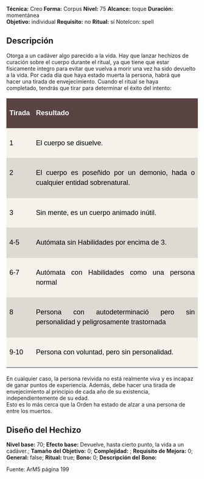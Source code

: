 
**Técnica:** Creo
**Forma:** Corpus
**Nivel:** 75
**Alcance:** toque 
**Duración:** momentánea  
**Objetivo:** individual
**Requisito:** no
**Ritual:** sí
NoteIcon: spell




## Descripción 
<p>Otorga a un cadáver algo parecido a la vida. Hay que lanzar hechizos de curación sobre el cuerpo durante el ritual, ya que tiene que estar físicamente íntegro para evitar que vuelva a morir una vez ha sido devuelto a la vida. Por cada día que haya estado muerta la persona, habrá que hacer una tirada de envejecimiento. Cuando el ritual se haya completado, tendrás que tirar para determinar el éxito del intento:</p><table class="table table-striped" data-userway-s19-styled="true" data-text-align-feature-value="4" style="box-sizing: border-box; border-spacing: 0px; border-collapse: collapse; background: rgb(245, 242, 235); border: 0px solid; width: 503.071px; font-family: 'source sans pro', sans-serif; max-width: 100%; margin-bottom: 20px; cursor: url('https://cdn.userway.org/widgetapp/images/arrow_w.svg'), auto !important; color: rgba(206, 206, 206, 0.6); font-size: 18px; font-style: normal; font-variant-ligatures: normal; font-variant-caps: normal; font-weight: 400; letter-spacing: normal; orphans: 2; text-align: justify !important; text-transform: none; widows: 2; word-spacing: 0px; -webkit-text-stroke-width: 0px; white-space: normal; text-decoration-thickness: initial; text-decoration-style: initial; text-decoration-color: initial; transition: all 0s ease 0s;"><tbody><tr data-userway-s19-styled="true" data-text-align-feature-value="4" style="box-sizing: border-box; cursor: url('https://cdn.userway.org/widgetapp/images/arrow_w.svg'), auto !important; background: rgba(35, 6, 6, 0.1); text-align: justify !important; transition: all 0s ease 0s;"><th data-userway-s19-styled="true" data-text-align-feature-value="4" style="box-sizing: border-box; padding: 8px; text-align: justify !important; background: rgba(35, 6, 6, 0.7); color: rgb(255, 255, 255); font-family: 'source sans pro', sans-serif; font-weight: 700; border-width: 1px 0px 0px; border-top-style: solid; border-right-style: initial; border-bottom-style: initial; border-left-style: initial; border-top-color: rgb(221, 221, 221); border-right-color: initial; border-bottom-color: initial; border-left-color: initial; border-image: initial; cursor: url('https://cdn.userway.org/widgetapp/images/arrow_w.svg'), auto !important; line-height: 1.42857; vertical-align: top; transition: all 0s ease 0s;"><p><span style="font-family: 'source sans pro', sans-serif"><strong>Tirada</strong></span></p></th><th data-userway-s19-styled="true" data-text-align-feature-value="4" style="box-sizing: border-box; padding: 8px; text-align: justify !important; background: rgba(35, 6, 6, 0.7); color: rgb(255, 255, 255); font-family: 'source sans pro', sans-serif; font-weight: 700; border-width: 1px 0px 0px; border-top-style: solid; border-right-style: initial; border-bottom-style: initial; border-left-style: initial; border-top-color: rgb(221, 221, 221); border-right-color: initial; border-bottom-color: initial; border-left-color: initial; border-image: initial; cursor: url('https://cdn.userway.org/widgetapp/images/arrow_w.svg'), auto !important; line-height: 1.42857; vertical-align: top; transition: all 0s ease 0s;"><p>Resultado</p></th></tr><tr data-userway-s19-styled="true" data-text-align-feature-value="4" style="box-sizing: border-box; cursor: url('https://cdn.userway.org/widgetapp/images/arrow_w.svg'), auto !important; text-align: justify !important; transition: all 0s ease 0s;"><td data-userway-s19-styled="true" data-text-align-feature-value="4" style="box-sizing: border-box; padding: 8px; overflow-wrap: break-word; word-break: break-word; hyphens: auto; cursor: url('https://cdn.userway.org/widgetapp/images/arrow_w.svg'), auto !important; line-height: 1.42857; vertical-align: top; border-top: 1px solid rgb(221, 221, 221); color: rgb(0, 0, 0); background: rgba(0, 0, 0, 0); text-align: justify !important; transition: all 0s ease 0s;"><p><span style="font-family: 'source sans pro', sans-serif">1</span></p></td><td data-userway-s19-styled="true" data-text-align-feature-value="4" style="box-sizing: border-box; padding: 8px; overflow-wrap: break-word; word-break: break-word; hyphens: auto; cursor: url('https://cdn.userway.org/widgetapp/images/arrow_w.svg'), auto !important; line-height: 1.42857; vertical-align: top; border-top: 1px solid rgb(221, 221, 221); color: rgb(0, 0, 0); background: rgba(0, 0, 0, 0); text-align: justify !important; transition: all 0s ease 0s;"><p><span style="font-family: 'source sans pro', sans-serif">El cuerpo se disuelve.</span></p></td></tr><tr data-userway-s19-styled="true" data-text-align-feature-value="4" style="box-sizing: border-box; cursor: url('https://cdn.userway.org/widgetapp/images/arrow_w.svg'), auto !important; background: rgba(35, 6, 6, 0.1); text-align: justify !important; transition: all 0s ease 0s;"><td data-userway-s19-styled="true" data-text-align-feature-value="4" style="box-sizing: border-box; padding: 8px; overflow-wrap: break-word; word-break: break-word; hyphens: auto; cursor: url('https://cdn.userway.org/widgetapp/images/arrow_w.svg'), auto !important; line-height: 1.42857; vertical-align: top; border-top: 1px solid rgb(221, 221, 221); color: rgb(0, 0, 0); background: rgba(0, 0, 0, 0); text-align: justify !important; transition: all 0s ease 0s;"><p><span style="font-family: 'source sans pro', sans-serif">2</span></p></td><td data-userway-s19-styled="true" data-text-align-feature-value="4" style="box-sizing: border-box; padding: 8px; overflow-wrap: break-word; word-break: break-word; hyphens: auto; cursor: url('https://cdn.userway.org/widgetapp/images/arrow_w.svg'), auto !important; line-height: 1.42857; vertical-align: top; border-top: 1px solid rgb(221, 221, 221); color: rgb(0, 0, 0); background: rgba(0, 0, 0, 0); text-align: justify !important; transition: all 0s ease 0s;"><p><span style="font-family: 'source sans pro', sans-serif">El cuerpo es poseñido por un demonio, hada o cualquier entidad sobrenatural.</span></p></td></tr><tr data-userway-s19-styled="true" data-text-align-feature-value="4" style="box-sizing: border-box; cursor: url('https://cdn.userway.org/widgetapp/images/arrow_w.svg'), auto !important; text-align: justify !important; transition: all 0s ease 0s;"><td data-userway-s19-styled="true" data-text-align-feature-value="4" style="box-sizing: border-box; padding: 8px; overflow-wrap: break-word; word-break: break-word; hyphens: auto; cursor: url('https://cdn.userway.org/widgetapp/images/arrow_w.svg'), auto !important; line-height: 1.42857; vertical-align: top; border-top: 1px solid rgb(221, 221, 221); color: rgb(0, 0, 0); background: rgba(0, 0, 0, 0); text-align: justify !important; transition: all 0s ease 0s;"><p><span style="font-family: 'source sans pro', sans-serif">3</span></p></td><td data-userway-s19-styled="true" data-text-align-feature-value="4" style="box-sizing: border-box; padding: 8px; overflow-wrap: break-word; word-break: break-word; hyphens: auto; cursor: url('https://cdn.userway.org/widgetapp/images/arrow_w.svg'), auto !important; line-height: 1.42857; vertical-align: top; border-top: 1px solid rgb(221, 221, 221); color: rgb(0, 0, 0); background: rgba(0, 0, 0, 0); text-align: justify !important; transition: all 0s ease 0s;"><p><span style="font-family: 'source sans pro', sans-serif">Sin mente, es un cuerpo animado inútil.</span></p></td></tr><tr data-userway-s19-styled="true" data-text-align-feature-value="4" style="box-sizing: border-box; cursor: url('https://cdn.userway.org/widgetapp/images/arrow_w.svg'), auto !important; background: rgba(35, 6, 6, 0.1); text-align: justify !important; transition: all 0s ease 0s;"><td data-userway-s19-styled="true" data-text-align-feature-value="4" style="box-sizing: border-box; padding: 8px; overflow-wrap: break-word; word-break: break-word; hyphens: auto; cursor: url('https://cdn.userway.org/widgetapp/images/arrow_w.svg'), auto !important; line-height: 1.42857; vertical-align: top; border-top: 1px solid rgb(221, 221, 221); color: rgb(0, 0, 0); background: rgba(0, 0, 0, 0); text-align: justify !important; transition: all 0s ease 0s;"><p><span style="font-family: 'source sans pro', sans-serif">4-5</span></p></td><td data-userway-s19-styled="true" data-text-align-feature-value="4" style="box-sizing: border-box; padding: 8px; overflow-wrap: break-word; word-break: break-word; hyphens: auto; cursor: url('https://cdn.userway.org/widgetapp/images/arrow_w.svg'), auto !important; line-height: 1.42857; vertical-align: top; border-top: 1px solid rgb(221, 221, 221); color: rgb(0, 0, 0); background: rgba(0, 0, 0, 0); text-align: justify !important; transition: all 0s ease 0s;"><p><span style="font-family: 'source sans pro', sans-serif">Autómata sin Habilidades por encima de 3.</span></p></td></tr><tr data-userway-s19-styled="true" data-text-align-feature-value="4" style="box-sizing: border-box; cursor: url('https://cdn.userway.org/widgetapp/images/arrow_w.svg'), auto !important; text-align: justify !important; transition: all 0s ease 0s;"><td data-userway-s19-styled="true" data-text-align-feature-value="4" style="box-sizing: border-box; padding: 8px; overflow-wrap: break-word; word-break: break-word; hyphens: auto; cursor: url('https://cdn.userway.org/widgetapp/images/arrow_w.svg'), auto !important; line-height: 1.42857; vertical-align: top; border-top: 1px solid rgb(221, 221, 221); color: rgb(0, 0, 0); background: rgba(0, 0, 0, 0); text-align: justify !important; transition: all 0s ease 0s;"><p><span style="font-family: 'source sans pro', sans-serif">6-7</span></p></td><td data-userway-s19-styled="true" data-text-align-feature-value="4" style="box-sizing: border-box; padding: 8px; overflow-wrap: break-word; word-break: break-word; hyphens: auto; cursor: url('https://cdn.userway.org/widgetapp/images/arrow_w.svg'), auto !important; line-height: 1.42857; vertical-align: top; border-top: 1px solid rgb(221, 221, 221); color: rgb(0, 0, 0); background: rgba(0, 0, 0, 0); text-align: justify !important; transition: all 0s ease 0s;"><p><span style="font-family: 'source sans pro', sans-serif">Autómata con Habilidades como una persona normal</span></p></td></tr><tr data-userway-s19-styled="true" data-text-align-feature-value="4" style="box-sizing: border-box; cursor: url('https://cdn.userway.org/widgetapp/images/arrow_w.svg'), auto !important; background: rgba(35, 6, 6, 0.1); text-align: justify !important; transition: all 0s ease 0s;"><td data-userway-s19-styled="true" data-text-align-feature-value="4" style="box-sizing: border-box; padding: 8px; overflow-wrap: break-word; word-break: break-word; hyphens: auto; cursor: url('https://cdn.userway.org/widgetapp/images/arrow_w.svg'), auto !important; line-height: 1.42857; vertical-align: top; border-top: 1px solid rgb(221, 221, 221); color: rgb(0, 0, 0); background: rgba(0, 0, 0, 0); text-align: justify !important; transition: all 0s ease 0s;"><p><span style="font-family: 'source sans pro', sans-serif">8</span></p></td><td data-userway-s19-styled="true" data-text-align-feature-value="4" style="box-sizing: border-box; padding: 8px; overflow-wrap: break-word; word-break: break-word; hyphens: auto; cursor: url('https://cdn.userway.org/widgetapp/images/arrow_w.svg'), auto !important; line-height: 1.42857; vertical-align: top; border-top: 1px solid rgb(221, 221, 221); color: rgb(0, 0, 0); background: rgba(0, 0, 0, 0); text-align: justify !important; transition: all 0s ease 0s;"><p><span style="font-family: 'source sans pro', sans-serif">Persona con autodeterminació pero sin personalidad y peligrosamente trastornada</span></p></td></tr><tr data-userway-s19-styled="true" data-text-align-feature-value="4" style="box-sizing: border-box; cursor: url('https://cdn.userway.org/widgetapp/images/arrow_w.svg'), auto !important; text-align: justify !important; transition: all 0s ease 0s;"><td data-userway-s19-styled="true" data-text-align-feature-value="4" style="box-sizing: border-box; padding: 8px; overflow-wrap: break-word; word-break: break-word; hyphens: auto; cursor: url('https://cdn.userway.org/widgetapp/images/arrow_w.svg'), auto !important; line-height: 1.42857; vertical-align: top; border-top: 1px solid rgb(221, 221, 221); color: rgb(0, 0, 0); background: rgba(0, 0, 0, 0); text-align: justify !important; transition: all 0s ease 0s;"><p><span style="font-family: 'source sans pro', sans-serif">9-10</span></p></td><td data-userway-s19-styled="true" data-text-align-feature-value="4" style="box-sizing: border-box; padding: 8px; overflow-wrap: break-word; word-break: break-word; hyphens: auto; cursor: url('https://cdn.userway.org/widgetapp/images/arrow_w.svg'), auto !important; line-height: 1.42857; vertical-align: top; border-top: 1px solid rgb(221, 221, 221); color: rgb(0, 0, 0); background: rgba(0, 0, 0, 0); text-align: justify !important; transition: all 0s ease 0s;"><p><span style="font-family: 'source sans pro', sans-serif">Persona con voluntad, pero sin personalidad.</span></p></td></tr></tbody></table><p>En cualquier caso, la persona revivida no está realmente viva y es incapaz de ganar puntos de experiencia. Además, debe hacer una tirada de envejecimiento al principio de cada año de su existencia, independientemente de su edad.<br>Esto es lo más cerca que la Orden ha estado de alzar a una persona de entre los muertos.</p>

## Diseño del Hechizo 

**Nivel base:** 70; **Efecto base:** Devuelve, hasta cierto punto, la vida a un cadáver.;  **Tamaño del **Objetivo:**** 0; **Complejidad:** ; **Requisito de Mejora:** 0; **General:** false; **Ritual:** true; **Bono:** 0; **Descripción del** **Bono:** 

Fuente: ArM5 página 199